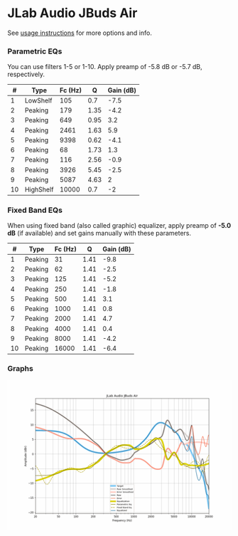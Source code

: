 # JLab Audio JBuds Air
See [usage instructions](https://github.com/jaakkopasanen/AutoEq#usage) for more options and info.

### Parametric EQs
You can use filters 1-5 or 1-10. Apply preamp of -5.8 dB or -5.7 dB, respectively.

|   # | Type      |   Fc (Hz) |    Q |   Gain (dB) |
|-----|-----------|-----------|------|-------------|
|   1 | LowShelf  |       105 | 0.7  |        -7.5 |
|   2 | Peaking   |       179 | 1.35 |        -4.2 |
|   3 | Peaking   |       649 | 0.95 |         3.2 |
|   4 | Peaking   |      2461 | 1.63 |         5.9 |
|   5 | Peaking   |      9398 | 0.62 |        -4.1 |
|   6 | Peaking   |        68 | 1.73 |         1.3 |
|   7 | Peaking   |       116 | 2.56 |        -0.9 |
|   8 | Peaking   |      3926 | 5.45 |        -2.5 |
|   9 | Peaking   |      5087 | 4.63 |         2   |
|  10 | HighShelf |     10000 | 0.7  |        -2   |

### Fixed Band EQs
When using fixed band (also called graphic) equalizer, apply preamp of **-5.0 dB** (if available) and set gains manually with these parameters.

|   # | Type    |   Fc (Hz) |    Q |   Gain (dB) |
|-----|---------|-----------|------|-------------|
|   1 | Peaking |        31 | 1.41 |        -9.8 |
|   2 | Peaking |        62 | 1.41 |        -2.5 |
|   3 | Peaking |       125 | 1.41 |        -5.2 |
|   4 | Peaking |       250 | 1.41 |        -1.8 |
|   5 | Peaking |       500 | 1.41 |         3.1 |
|   6 | Peaking |      1000 | 1.41 |         0.8 |
|   7 | Peaking |      2000 | 1.41 |         4.7 |
|   8 | Peaking |      4000 | 1.41 |         0.4 |
|   9 | Peaking |      8000 | 1.41 |        -4.2 |
|  10 | Peaking |     16000 | 1.41 |        -6.4 |

### Graphs
![](./JLab%20Audio%20JBuds%20Air.png)

